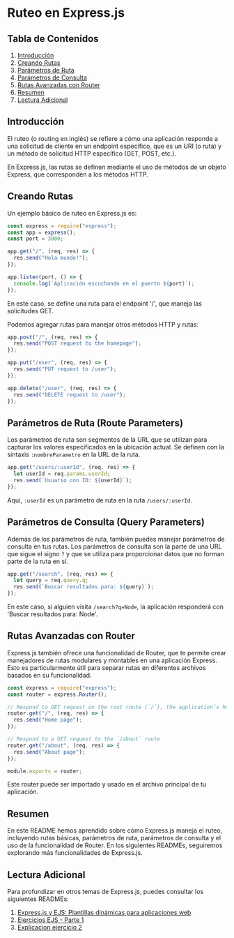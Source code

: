 # Ruteo en Express.js

## Tabla de Contenidos

1. [Introducción](#introducción)
2. [Creando Rutas](#creando-rutas)
3. [Parámetros de Ruta](#parámetros-de-ruta-route-parameters)
4. [Parámetros de Consulta](#parámetros-de-consulta-query-parameters)
5. [Rutas Avanzadas con Router](#rutas-avanzadas-con-router)
6. [Resumen](#resumen)
7. [Lectura Adicional](#lectura-adicional)

## Introducción

El ruteo (o routing en inglés) se refiere a cómo una aplicación responde a una solicitud de cliente en un endpoint específico, que es un URI (o ruta) y un método de solicitud HTTP específico (GET, POST, etc.).

En Express.js, las rutas se definen mediante el uso de métodos de un objeto Express, que corresponden a los métodos HTTP.

## Creando Rutas

Un ejemplo básico de ruteo en Express.js es:

```javascript
const express = require("express");
const app = express();
const port = 3000;

app.get("/", (req, res) => {
  res.send("Hola mundo!");
});

app.listen(port, () => {
  console.log(`Aplicación escuchando en el puerto ${port}`);
});
```

En este caso, se define una ruta para el endpoint '/', que maneja las solicitudes GET.

Podemos agregar rutas para manejar otros métodos HTTP y rutas:

```javascript
app.post("/", (req, res) => {
  res.send("POST request to the homepage");
});

app.put("/user", (req, res) => {
  res.send("PUT request to /user");
});

app.delete("/user", (req, res) => {
  res.send("DELETE request to /user");
});
```

## Parámetros de Ruta (Route Parameters)

Los parámetros de ruta son segmentos de la URL que se utilizan para capturar los valores especificados en la ubicación actual. Se definen con la sintaxis `:nombreParametro` en la URL de la ruta.

```javascript
app.get("/users/:userId", (req, res) => {
  let userId = req.params.userId;
  res.send(`Usuario con ID: ${userId}`);
});
```

Aquí, `:userId` es un parámetro de ruta en la ruta `/users/:userId`.

## Parámetros de Consulta (Query Parameters)

Además de los parámetros de ruta, también puedes manejar parámetros de consulta en tus rutas. Los parámetros de consulta son la parte de una URL que sigue el signo `?` y que se utiliza para proporcionar datos que no forman parte de la ruta en sí.

```javascript
app.get("/search", (req, res) => {
  let query = req.query.q;
  res.send(`Buscar resultados para: ${query}`);
});
```

En este caso, si alguien visita `/search?q=Node`, la aplicación responderá con 'Buscar resultados para: Node'.

## Rutas Avanzadas con Router

Express.js también ofrece una funcionalidad de Router, que te permite crear manejadores de rutas modulares y montables en una aplicación Express. Esto es particularmente útil para separar rutas en diferentes archivos basados en su funcionalidad.

```javascript
const express = require("express");
const router = express.Router();

// Respond to GET request on the root route (`/`), the application’s home page
router.get("/", (req, res) => {
  res.send("Home page");
});

// Respond to a GET request to the `/about` route
router.get("/about", (req, res) => {
  res.send("About page");
});

module.exports = router;
```

Este router puede ser importado y usado en el archivo principal de tu aplicación.

## Resumen

En este README hemos aprendido sobre cómo Express.js maneja el ruteo, incluyendo rutas básicas, parámetros de ruta, parámetros de consulta y el uso de la funcionalidad de Router. En los siguientes READMEs, seguiremos explorando más funcionalidades de Express.js.

## Lectura Adicional

Para profundizar en otros temas de Express.js, puedes consultar los siguientes READMEs:

1. [Express.js y EJS: Plantillas dinámicas para aplicaciones web](./intro-ejs.md)
2. [Ejercicios EJS - Parte 1](./ejercicios.md)
3. [Explicacion ejercicio 2](./ejercicio2.md)
